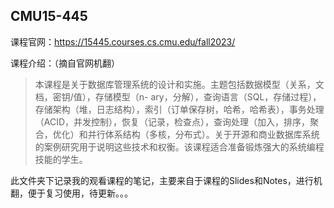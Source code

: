 ## CMU15-445

课程官网：https://15445.courses.cs.cmu.edu/fall2023/

课程介绍：（摘自官网机翻）

> 本课程是关于数据库管理系统的设计和实施。主题包括数据模型（关系，文档，密钥/值），存储模型（n- ary，分解），查询语言（SQL，存储过程），存储架构（堆，日志结构），索引（订单保存树，哈希，哈希表），事务处理（ACID，并发控制），恢复（记录，检查点），查询处理（加入，排序，聚合，优化）和并行体系结构（多核，分布式）。关于开源和商业数据库系统的案例研究用于说明这些技术和权衡。该课程适合准备锻炼强大的系统编程技能的学生。

此文件夹下记录我的观看课程的笔记，主要来自于课程的Slides和Notes，进行机翻，便于复习使用，待更新。。。